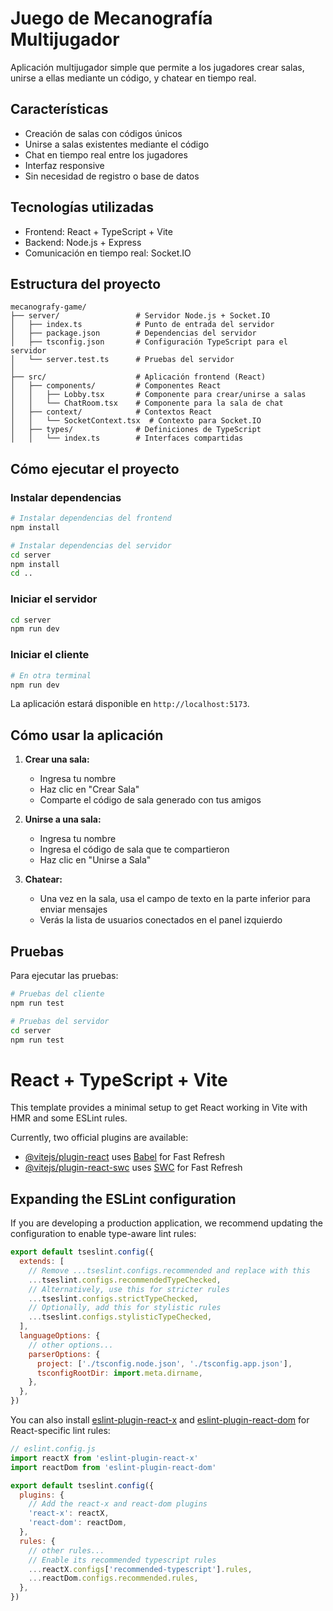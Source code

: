 # Juego de Mecanografía Multijugador

Aplicación multijugador simple que permite a los jugadores crear salas, unirse a ellas mediante un código, y chatear en tiempo real.

## Características

- Creación de salas con códigos únicos
- Unirse a salas existentes mediante el código
- Chat en tiempo real entre los jugadores
- Interfaz responsive
- Sin necesidad de registro o base de datos

## Tecnologías utilizadas

- Frontend: React + TypeScript + Vite
- Backend: Node.js + Express
- Comunicación en tiempo real: Socket.IO

## Estructura del proyecto

```
mecanografy-game/
├── server/                 # Servidor Node.js + Socket.IO
│   ├── index.ts            # Punto de entrada del servidor
│   ├── package.json        # Dependencias del servidor
│   ├── tsconfig.json       # Configuración TypeScript para el servidor
│   └── server.test.ts      # Pruebas del servidor
│
├── src/                    # Aplicación frontend (React)
│   ├── components/         # Componentes React
│   │   ├── Lobby.tsx       # Componente para crear/unirse a salas
│   │   └── ChatRoom.tsx    # Componente para la sala de chat
│   ├── context/            # Contextos React
│   │   └── SocketContext.tsx  # Contexto para Socket.IO
│   ├── types/              # Definiciones de TypeScript
│   │   └── index.ts        # Interfaces compartidas
```

## Cómo ejecutar el proyecto

### Instalar dependencias

```bash
# Instalar dependencias del frontend
npm install

# Instalar dependencias del servidor
cd server
npm install
cd ..
```

### Iniciar el servidor

```bash
cd server
npm run dev
```

### Iniciar el cliente

```bash
# En otra terminal
npm run dev
```

La aplicación estará disponible en `http://localhost:5173`.

## Cómo usar la aplicación

1. **Crear una sala:**
   - Ingresa tu nombre
   - Haz clic en "Crear Sala"
   - Comparte el código de sala generado con tus amigos

2. **Unirse a una sala:**
   - Ingresa tu nombre
   - Ingresa el código de sala que te compartieron
   - Haz clic en "Unirse a Sala"

3. **Chatear:**
   - Una vez en la sala, usa el campo de texto en la parte inferior para enviar mensajes
   - Verás la lista de usuarios conectados en el panel izquierdo

## Pruebas

Para ejecutar las pruebas:

```bash
# Pruebas del cliente
npm run test

# Pruebas del servidor
cd server
npm run test
```

# React + TypeScript + Vite

This template provides a minimal setup to get React working in Vite with HMR and some ESLint rules.

Currently, two official plugins are available:

- [@vitejs/plugin-react](https://github.com/vitejs/vite-plugin-react/blob/main/packages/plugin-react/README.md) uses [Babel](https://babeljs.io/) for Fast Refresh
- [@vitejs/plugin-react-swc](https://github.com/vitejs/vite-plugin-react-swc) uses [SWC](https://swc.rs/) for Fast Refresh

## Expanding the ESLint configuration

If you are developing a production application, we recommend updating the configuration to enable type-aware lint rules:

```js
export default tseslint.config({
  extends: [
    // Remove ...tseslint.configs.recommended and replace with this
    ...tseslint.configs.recommendedTypeChecked,
    // Alternatively, use this for stricter rules
    ...tseslint.configs.strictTypeChecked,
    // Optionally, add this for stylistic rules
    ...tseslint.configs.stylisticTypeChecked,
  ],
  languageOptions: {
    // other options...
    parserOptions: {
      project: ['./tsconfig.node.json', './tsconfig.app.json'],
      tsconfigRootDir: import.meta.dirname,
    },
  },
})
```

You can also install [eslint-plugin-react-x](https://github.com/Rel1cx/eslint-react/tree/main/packages/plugins/eslint-plugin-react-x) and [eslint-plugin-react-dom](https://github.com/Rel1cx/eslint-react/tree/main/packages/plugins/eslint-plugin-react-dom) for React-specific lint rules:

```js
// eslint.config.js
import reactX from 'eslint-plugin-react-x'
import reactDom from 'eslint-plugin-react-dom'

export default tseslint.config({
  plugins: {
    // Add the react-x and react-dom plugins
    'react-x': reactX,
    'react-dom': reactDom,
  },
  rules: {
    // other rules...
    // Enable its recommended typescript rules
    ...reactX.configs['recommended-typescript'].rules,
    ...reactDom.configs.recommended.rules,
  },
})
```
